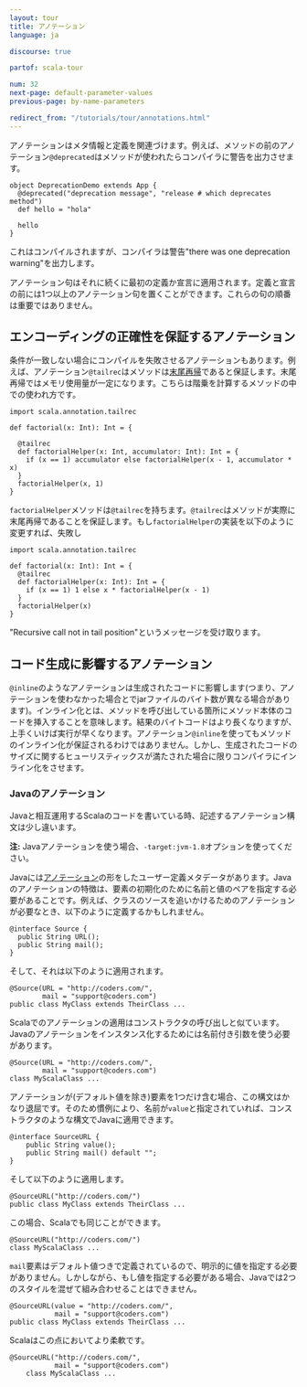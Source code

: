```yaml
---
layout: tour
title: アノテーション
language: ja

discourse: true

partof: scala-tour

num: 32
next-page: default-parameter-values
previous-page: by-name-parameters

redirect_from: "/tutorials/tour/annotations.html"
---
```


アノテーションはメタ情報と定義を関連づけます。例えば、メソッドの前のアノテーション`@deprecated`はメソッドが使われたらコンパイラに警告を出力させます。
```
object DeprecationDemo extends App {
  @deprecated("deprecation message", "release # which deprecates method")
  def hello = "hola"

  hello  
}
```
これはコンパイルされますが、コンパイラは警告"there was one deprecation warning"を出力します。

アノテーション句はそれに続くに最初の定義か宣言に適用されます。定義と宣言の前には1つ以上のアノテーション句を置くことができます。これらの句の順番は重要ではありません。


## エンコーディングの正確性を保証するアノテーション
条件が一致しない場合にコンパイルを失敗させるアノテーションもあります。例えば、アノテーション`@tailrec`はメソッドは[末尾再帰](https://en.wikipedia.org/wiki/Tail_call)であると保証します。末尾再帰ではメモリ使用量が一定になります。こちらは階乗を計算するメソッドの中での使われ方です。
```tut
import scala.annotation.tailrec

def factorial(x: Int): Int = {

  @tailrec
  def factorialHelper(x: Int, accumulator: Int): Int = {
    if (x == 1) accumulator else factorialHelper(x - 1, accumulator * x)
  }
  factorialHelper(x, 1)
}
```
`factorialHelper`メソッドは`@tailrec`を持ちます。`@tailrec`はメソッドが実際に末尾再帰であることを保証します。もし`factorialHelper`の実装を以下のように変更すれば、失敗し
```
import scala.annotation.tailrec

def factorial(x: Int): Int = {
  @tailrec
  def factorialHelper(x: Int): Int = {
    if (x == 1) 1 else x * factorialHelper(x - 1)
  }
  factorialHelper(x)
}
```
"Recursive call not in tail position"というメッセージを受け取ります。


## コード生成に影響するアノテーション
`@inline`のようなアノテーションは生成されたコードに影響します(つまり、アノテーションを使わなかった場合とでjarファイルのバイト数が異なる場合があります)。インライン化とは、メソッドを呼び出している箇所にメソッド本体のコードを挿入することを意味します。結果のバイトコードはより長くなりますが、上手くいけば実行が早くなります。アノテーション`@inline`を使ってもメソッドのインライン化が保証されるわけではありません。しかし、生成されたコードのサイズに関するヒューリスティックスが満たされた場合に限りコンパイラにインライン化をさせます。

### Javaのアノテーション ###
Javaと相互運用するScalaのコードを書いている時、記述するアノテーション構文は少し違います。

**注:** Javaアノテーションを使う場合、`-target:jvm-1.8`オプションを使ってください。

Javaには[アノテーション](https://docs.oracle.com/javase/tutorial/java/annotations/)の形をしたユーザー定義メタデータがあります。Javaのアノテーションの特徴は、要素の初期化のために名前と値のペアを指定する必要があることです。例えば、クラスのソースを追いかけるためのアノテーションが必要なとき、以下のように定義するかもしれません。

```
@interface Source {
  public String URL();
  public String mail();
}
```

そして、それは以下のように適用されます。

```
@Source(URL = "http://coders.com/",
        mail = "support@coders.com")
public class MyClass extends TheirClass ...
```

Scalaでのアノテーションの適用はコンストラクタの呼び出しと似ています。Javaのアノテーションをインスタンス化するためには名前付き引数を使う必要があります。

```
@Source(URL = "http://coders.com/",
        mail = "support@coders.com")
class MyScalaClass ...
```

アノテーションが(デフォルト値を除き)要素を1つだけ含む場合、この構文はかなり退屈です。そのため慣例により、名前が`value`と指定されていれば、コンストラクタのような構文でJavaに適用できます。

```
@interface SourceURL {
    public String value();
    public String mail() default "";
}
```

そして以下のように適用します。

```
@SourceURL("http://coders.com/")
public class MyClass extends TheirClass ...
```

この場合、Scalaでも同じことができます。

```
@SourceURL("http://coders.com/")
class MyScalaClass ...
```

`mail`要素はデフォルト値つきで定義されているので、明示的に値を指定する必要がありません。しかしながら、もし値を指定する必要がある場合、Javaでは2つのスタイルを混ぜて組み合わせることはできません。

```
@SourceURL(value = "http://coders.com/",
           mail = "support@coders.com")
public class MyClass extends TheirClass ...
```

Scalaはこの点においてより柔軟です。

```
@SourceURL("http://coders.com/",
           mail = "support@coders.com")
    class MyScalaClass ...
```
